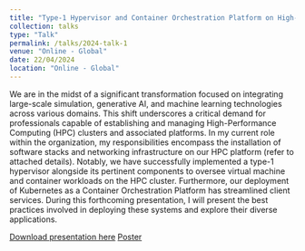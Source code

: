 ```yaml
---
title: "Type-1 Hypervisor and Container Orchestration Platform on High-Performance Computing Cluster for AI and Big Data Applications"
collection: talks
type: "Talk"
permalink: /talks/2024-talk-1
venue: "Online - Global"
date: 22/04/2024
location: "Online - Global"
---
```


We are in the midst of a significant transformation focused on integrating large-scale simulation, generative AI, and machine learning technologies across various domains. This shift underscores a critical demand for professionals capable of establishing and managing High-Performance Computing (HPC) clusters and associated platforms. In my current role within the organization, my responsibilities encompass the installation of software stacks and networking infrastructure on our HPC platform (refer to attached details). Notably, we have successfully implemented a type-1 hypervisor alongside its pertinent components to oversee virtual machine and container workloads on the HPC cluster. Furthermore, our deployment of Kubernetes as a Container Orchestration Platform has streamlined client services. During this forthcoming presentation, I will present the best practices involved in deploying these systems and explore their diverse applications.

[Download presentation here](http://emesk.github.io/files/Type-1_Hypervisor_SPCAI_Sohail.pdf)
[Poster](http://emesk.github.io/files/Type-1_Hypervisor_SPCAI_Sohail_poster.png)

